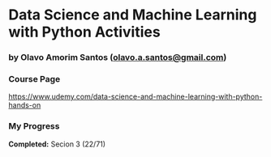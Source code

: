 # Data Science and Machine Learning with Python Activities
### by Olavo Amorim Santos (olavo.a.santos@gmail.com)

### Course Page
https://www.udemy.com/data-science-and-machine-learning-with-python-hands-on

### My Progress
**Completed:** Secion 3 (22/71)
